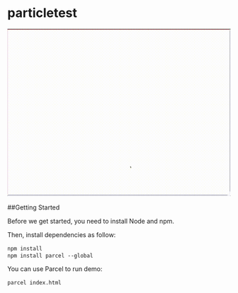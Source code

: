# particletest

![Preview](https://github.com/firekim2/particletest/blob/main/img/git_preview.gif?raw=true)

##Getting Started

Before we get started, you need to install Node and npm.

Then, install dependencies as follow:

```
npm install
npm install parcel --global
```

You can use Parcel to run demo:

```
parcel index.html
```
